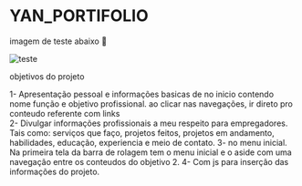 # YAN_PORTIFOLIO
imagem de teste abaixo 💪 

![ teste]( https://scontent-gru2-1.xx.fbcdn.net/v/t39.30808-6/414479828_2112296452485640_3046117938739614579_n.jpg?_nc_cat=107&ccb=1-7&_nc_sid=efb6e6&_nc_eui2=AeGGrKjj43M0CmAEUMHS8YANuIABuyhlkBW4gAG7KGWQFWh1V2HiXslciPJ8SI6lJ6NhIDXAV1doG1QYH4XUwEqP&_nc_ohc=ZykBnkstsiwAX-DBZWi&_nc_ht=scontent-gru2-1.xx&oh=00_AfC8l32wWs3HZWAiePHkD9cOEw-TsE6pU9c4eKBxCGmDeQ&oe=65C2AC7B)


objetivos do projeto

1- Apresentação pessoal e informações basicas de no inicio contendo nome função e objetivo profissional.
 ao clicar nas navegações, ir direto pro conteudo referente com links  
2- Divulgar informações profissionais a meu respeito para empregadores. Tais como: serviços que faço, projetos feitos, projetos em andamento, habilidades, educação, experiencia e meio de contato. 
3- no menu inicial. Na primeira tela da barra de rolagem  tem o menu inicial e o aside com uma navegação entre os conteudos do objetivo 2.
4- Com js para inserção das informações do projeto.
   

 